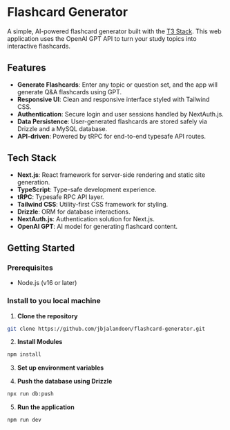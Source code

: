 # Flashcard Generator

A simple, AI-powered flashcard generator built with the [T3 Stack](https://create.t3.gg/). This web application uses the OpenAI GPT API to turn your study topics into interactive flashcards.

## Features

- **Generate Flashcards**: Enter any topic or question set, and the app will generate Q&A flashcards using GPT.
- **Responsive UI**: Clean and responsive interface styled with Tailwind CSS.
- **Authentication**: Secure login and user sessions handled by NextAuth.js.
- **Data Persistence**: User-generated flashcards are stored safely via Drizzle and a MySQL database.
- **API-driven**: Powered by tRPC for end-to-end typesafe API routes.

## Tech Stack

- **Next.js**: React framework for server-side rendering and static site generation.
- **TypeScript**: Type-safe development experience.
- **tRPC**: Typesafe RPC API layer.
- **Tailwind CSS**: Utility-first CSS framework for styling.
- **Drizzle**: ORM for database interactions.
- **NextAuth.js**: Authentication solution for Next.js.
- **OpenAI GPT**: AI model for generating flashcard content.

## Getting Started

### Prerequisites

- Node.js (v16 or later)

### Install to you local machine

1. **Clone the repository**

```bash
git clone https://github.com/jbjalandoon/flashcard-generator.git
```

2. **Install Modules**

```bash
npm install
```

3. **Set up environment variables**

4. **Push the database using Drizzle**

```bash
npx run db:push
```

5. **Run the application**

```bash
npm run dev
```
